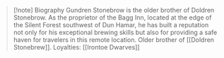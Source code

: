 >[!note] Biography
>Gundren Stonebrow is the older brother of Doldren Stonebrow. As the proprietor of the Bagg Inn, located at the edge of the Silent Forest southwest of Dun Hamar, he has built a reputation not only for his exceptional brewing skills but also for providing a safe haven for travelers in this remote location.
>Older brother of [[Doldren Stonebrew]].
>Loyalties: [[Irontoe Dwarves]]